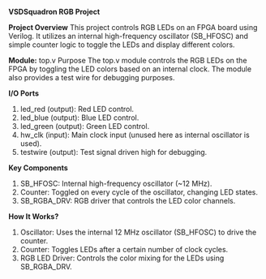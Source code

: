 **VSDSquadron RGB Project**

**Project Overview**
This project controls RGB LEDs on an FPGA board using Verilog. It utilizes an internal high-frequency oscillator (SB_HFOSC) and simple counter logic to toggle the LEDs and display different colors.

**Module:** top.v
Purpose
The top.v module controls the RGB LEDs on the FPGA by toggling the LED colors based on an internal clock. The module also provides a test wire for debugging purposes.

**I/O Ports**
1. led_red (output): Red LED control.
2. led_blue (output): Blue LED control.
3. led_green (output): Green LED control.
4. hw_clk (input): Main clock input (unused here as internal oscillator is used).
5. testwire (output): Test signal driven high for debugging.

**Key Components**
1. SB_HFOSC: Internal high-frequency oscillator (~12 MHz).
2. Counter: Toggled on every cycle of the oscillator, changing LED states.
3. SB_RGBA_DRV: RGB driver that controls the LED color channels.

**How It Works?**
1. Oscillator: Uses the internal 12 MHz oscillator (SB_HFOSC) to drive the counter.
2. Counter: Toggles LEDs after a certain number of clock cycles.
3. RGB LED Driver: Controls the color mixing for the LEDs using SB_RGBA_DRV.

